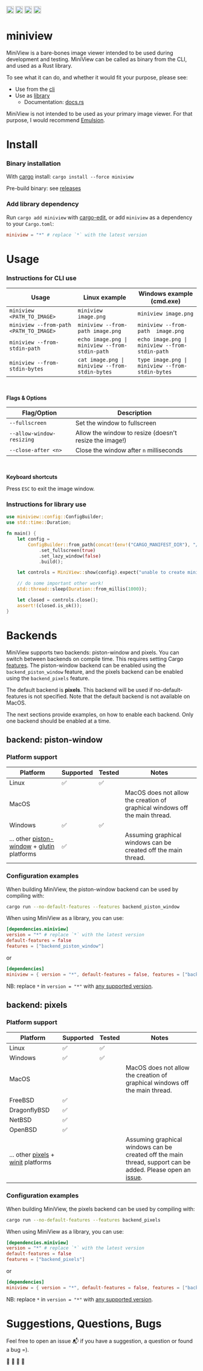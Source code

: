 [<img alt="github" src="https://img.shields.io/badge/github-foresterre/miniview-blue?labelColor=555555&logo=github" height="20">](https://github.com/foresterre/miniview)
[<img alt="crates.io" src="https://img.shields.io/crates/v/miniview.svg?color=fc8d62&logo=rust" height="20">](https://crates.io/crates/miniview)
[<img alt="ci" src="https://img.shields.io/github/actions/workflow/status/foresterre/miniview/msrv.yml?branch=main" height="20">](https://github.com/foresterre/miniview/actions?query=workflow%3Aci-msrv+branch%3Amain)
[<img alt="docs-rs" src="https://docs.rs/miniview/badge.svg" height="20">](https://docs.rs/miniview)

# miniview

MiniView is a bare-bones image viewer intended to be used during development and testing.
MiniView can be called as binary from the CLI, and used as a Rust library.

To see what it can do, and whether it would fit your purpose, please see:
* Use from the [cli](https://github.com/foresterre/miniview#instructions-for-cli-use)
* Use as [library](https://github.com/foresterre/miniview#instructions-for-library-use)
    * Documentation: [docs.rs](https://docs.rs/miniview/)

MiniView is not intended to be used as your primary image viewer. For that purpose, I would recommend [Emulsion](https://github.com/ArturKovacs/emulsion).

# Install

### Binary installation

With [cargo](https://crates.io/crates/miniview) install: `cargo install --force miniview`

Pre-build binary: see [releases](https://github.com/foresterre/miniview/releases)

### Add library dependency

Run `cargo add miniview` with [cargo-edit](https://crates.io/crates/cargo-edit), or add `miniview` as a dependency to your `Cargo.toml`:

```toml
miniview = "*" # replace `*` with the latest version
```


# Usage

### Instructions for CLI use

| Usage | Linux example | Windows example (cmd.exe) |
|----------------------------------------|------------------------------------------------|------------------------------------------------|
| `miniview <PATH_TO_IMAGE>` | `miniview image.png` | `miniview image.png` |
| `miniview --from-path <PATH_TO_IMAGE>` | `miniview --from-path image.png` | `miniview --from-path  image.png` |
| `miniview --from-stdin-path` | `echo image.png \| miniview --from-stdin-path`  | `echo image.png \| miniview --from-stdin-path` |
| `miniview --from-stdin-bytes` | `cat image.png \| miniview --from-stdin-bytes` | `type image.png \| miniview --from-stdin-bytes` |

<br>

**Flags &amp; Options**

| Flag/Option | Description | 
| ---    | ---         |
| `--fullscreen` | Set the window to fullscreen |
| `--allow-window-resizing` | Allow the window to resize (doesn't resize the image!) |
| `--close-after <n>` | Close the window after `n` milliseconds |

<br>

**Keyboard shortcuts**

Press `ESC` to exit the image window.

### Instructions for library use

```rust
use miniview::config::ConfigBuilder;
use std::time::Duration;

fn main() {
    let config =
        ConfigBuilder::from_path(concat!(env!("CARGO_MANIFEST_DIR"), "/resources/plant.jpg"))
            .set_fullscreen(true)
            .set_lazy_window(false)
            .build();

    let controls = MiniView::show(config).expect("unable to create miniview");

    // do some important other work!
    std::thread::sleep(Duration::from_millis(1000));

    let closed = controls.close();
    assert!(closed.is_ok());
}
```

# Backends

MiniView supports two backends: piston-window and pixels. You can switch between backends on compile time. This requires
setting Cargo [features](https://doc.rust-lang.org/cargo/reference/features.html). The piston-window backend can be
enabled using the `backend_piston_window` feature, and the pixels backend can be enabled using the `backend_pixels` feature.

The default backend is **pixels**. This backend will be used if no-default-features is not specified. Note that the default backend
is not available on MacOS.

The next sections provide examples, on how to enable each backend. Only one backend should be enabled at a time.

## backend: piston-window

### Platform support

| Platform | Supported | Tested | Notes |
|----|----|----|-----|
| Linux | ✅ | ✅ ||
| MacOS |   |    | MacOS does not allow the creation of graphical windows off the main thread.  |
| Windows | ✅ | ✅  ||
| ... other [piston-window](https://github.com/PistonDevelopers/piston_window) + [glutin](https://github.com/rust-windowing/glutin) platforms | ✅ | | Assuming graphical windows can be created off the main thread.

### Configuration examples

When building MiniView, the piston-window backend can be used by compiling with:
```bash
cargo run --no-default-features --features backend_piston_window 
```

When using MiniView as a library, you can use:
```toml
[dependencies.miniview]
version = "*" # replace `*` with the latest version
default-features = false 
features = ["backend_piston_window"]
```

or 

```toml
[dependencies]
miniview = { version = "*", default-features = false, features = ["backend_piston_window"] }
```

NB: replace `*` in `version = "*"` with [any supported version](https://crates.io/crates/miniview/versions).

## backend: pixels

### Platform support


| Platform | Supported | Tested | Notes |
|----|----|----|-----|
| Linux | ✅ | ✅ ||
| Windows | ✅ | ✅  ||
| MacOS |   |    | MacOS does not allow the creation of graphical windows off the main thread.  |
| FreeBSD | ✅ |||
| DragonflyBSD | ✅ |||
| NetBSD | ✅ |||
| OpenBSD | ✅ |||
| ... other [pixels](https://github.com/parasyte/pixels) + [winit](https://github.com/rust-windowing/winit) platforms | | | Assuming graphical windows can be created off the main thread, support can be added. Please open an [issue](https://github.com/foresterre/miniview/issues).


### Configuration examples

When building MiniView, the pixels backend can be used by compiling with:
```bash
cargo run --no-default-features --features backend_pixels
```

When using MiniView as a library, you can use:
```toml
[dependencies.miniview]
version = "*" # replace `*` with the latest version
default-features = false 
features = ["backend_pixels"]
```

or

```toml
[dependencies]
miniview = { version = "*", default-features = false, features = ["backend_pixels"] }
```

NB: replace `*` in `version = "*"` with [any supported version](https://crates.io/crates/miniview/versions).

# Suggestions, Questions, Bugs

Feel free to open an issue :mailbox_with_mail: if you have a suggestion, a question or found a bug =).

🎸 🎺 🎻 🎷
